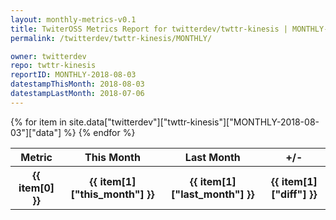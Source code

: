 ```yaml
---
layout: monthly-metrics-v0.1
title: TwiterOSS Metrics Report for twitterdev/twttr-kinesis | MONTHLY-2018-08-03 | 2018-08-03
permalink: /twitterdev/twttr-kinesis/MONTHLY/

owner: twitterdev
repo: twttr-kinesis
reportID: MONTHLY-2018-08-03
datestampThisMonth: 2018-08-03
datestampLastMonth: 2018-07-06
---
```


<table style="width: 100%">
    <tr>
        <th>Metric</th>
        <th>This Month</th>
        <th>Last Month</th>
        <th>+/-</th>
    </tr>
    {% for item in site.data["twitterdev"]["twttr-kinesis"]["MONTHLY-2018-08-03"]["data"] %}
    <tr>
        <th>{{ item[0] }}</th>
        <th>{{ item[1]["this_month"] }}</th>
        <th>{{ item[1]["last_month"] }}</th>
        <th>{{ item[1]["diff"] }}</th>
    </tr>
    {% endfor %}
</table>

